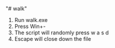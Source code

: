 "# walk" 
1. Run walk.exe
2. Press Win+-
3. The script will randomly press w a s d
4. Escape will close down the file